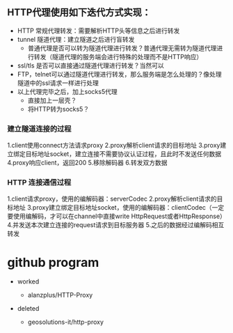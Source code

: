 
## HTTP代理使用如下迭代方式实现：
* HTTP 常规代理转发：需要解析HTTP头等信息之后进行转发
* tunnel 隧道代理：建立隧道之后进行盲转发
    - 普通代理是否可以转为隧道代理进行转发？普通代理无需转为隧道代理进行转发（隧道代理的服务端会进行特殊的处理而不是HTTP响应）
* ssl/tls 是否可以直接通过隧道代理进行转发？当然可以
* FTP，telnet可以通过隧道代理进行转发，那么服务端是怎么处理的？像处理隧道中的ssl请求一样进行处理
* 以上代理完毕之后，加上socks5代理
    - 直接加上一层壳？
    - 将HTTP转为socks5？

### 建立隧道连接的过程
1.client使用connect方法请求proxy
2.proxy解析client请求的目标地址
3.proxy建立绑定目标地址socket，建立连接不需要协议认证过程，且此时不发送任何数据
4.proxy响应client，返回200
5.移除解码器
6.转发双方数据

### HTTP 连接通信过程
1.client请求proxy，使用的编解码器：serverCodec
2.proxy解析client请求的目标地址
3.proxy建立绑定目标地址socket，使用的编解码器：clientCodec（一定要使用编解码，才可以在channel中直接write HttpRequest或者HttpResponse）
4.并发送本次建立连接的request请求到目标服务器
5.之后的数据经过编解码相互转发



# github program

* worked
    - alanzplus/HTTP-Proxy


* deleted
    - geosolutions-it/http-proxy
    